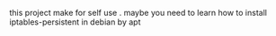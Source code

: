 this project make for self use . maybe you need to learn  how to install iptables-persistent in debian  by apt
